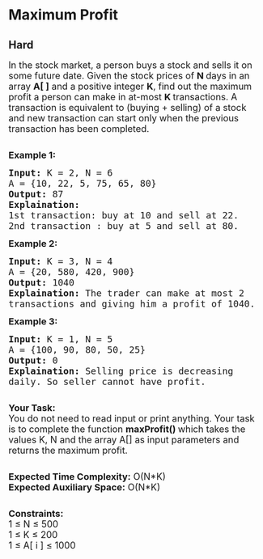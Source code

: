 # Maximum Profit
##  Hard 
<div class="problem-statement">
                <p></p><p><span style="font-size:18px">In the stock market, a person buys a stock and sells it on some future date. Given the stock prices of <strong>N </strong>days in an array <strong>A[ ]</strong> and a positive integer <strong>K</strong>, find out the maximum profit a person can make in at-most <strong>K </strong>transactions. A transaction is equivalent to (buying + selling) of a stock and new transaction can start only when the previous transaction has been completed.</span></p>

<p><br>
<strong><span style="font-size:18px">Example 1:</span></strong></p>

<pre><span style="font-size:18px"><strong>Input:</strong> K = 2, N = 6
A = {10, 22, 5, 75, 65, 80}
<strong>Output:</strong> 87
<strong>Explaination:</strong> 
1st transaction: buy at 10 and sell at 22. 
2nd transaction : buy at 5 and sell at 80.</span>
</pre>

<p><strong><span style="font-size:18px">Example 2:</span></strong></p>

<pre><span style="font-size:18px"><strong>Input:</strong> K = 3, N = 4
A = {20, 580, 420, 900}
<strong>Output:</strong> 1040
<strong>Explaination:</strong> The trader can make at most 2 
transactions and giving him a profit of 1040.</span>
</pre>

<p><strong><span style="font-size:18px">Example 3:</span></strong></p>

<pre><span style="font-size:18px"><strong>Input: </strong>K = 1, N = 5
A = {100, 90, 80, 50, 25}
<strong>Output:</strong> 0
<strong>Explaination:</strong> Selling price is decreasing 
daily. So seller cannot have profit.</span></pre>

<p><br>
<span style="font-size:18px"><strong>Your Task:</strong><br>
You do not need to read input or print anything. Your task is to complete the function <strong>maxProfit() </strong>which takes the values K, N and the array A[] as input parameters and returns the maximum profit.</span></p>

<p><br>
<span style="font-size:18px"><strong>Expected Time Complexity:</strong> O(N*K)<br>
<strong>Expected Auxiliary Space:</strong> O(N*K)</span></p>

<p><br>
<span style="font-size:18px"><strong>Constraints:</strong><br>
1 ≤ N ≤ 500<br>
1 ≤ K ≤ 200<br>
1 ≤ A[ i ] ≤ 1000</span></p>
 <p></p>
            </div>